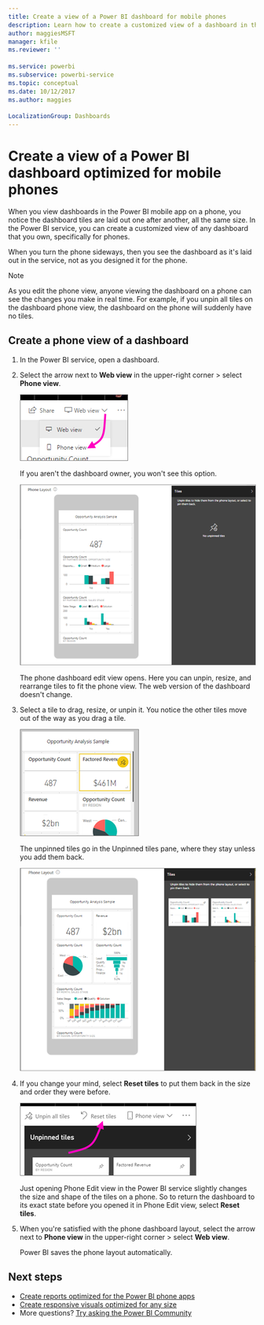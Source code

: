 ```yaml
---
title: Create a view of a Power BI dashboard for mobile phones
description: Learn how to create a customized view of a dashboard in the Power BI service specifically for viewing on mobile phones.
author: maggiesMSFT
manager: kfile
ms.reviewer: ''

ms.service: powerbi
ms.subservice: powerbi-service
ms.topic: conceptual
ms.date: 10/12/2017
ms.author: maggies

LocalizationGroup: Dashboards
---
```

# Create a view of a Power BI dashboard optimized for mobile phones
When you view dashboards in the Power BI mobile app on a phone, you notice the dashboard tiles are laid out one after another, all the same size. In the Power BI service, you can create a customized view of any dashboard that you own, specifically for phones.

When you turn the phone sideways, then you see the dashboard as it's laid out in the service, not as you designed it for the phone.

> [!NOTE]
> As you edit the phone view, anyone viewing the dashboard on a phone can see the changes you make in real time. For example, if you unpin all tiles on the dashboard phone view, the dashboard on the phone will suddenly have no tiles. 
> 
> 

## Create a phone view of a dashboard
1. In the Power BI service, open a dashboard.
2. Select the arrow next to **Web view** in the upper-right corner > select **Phone view**.

    ![](media/service-create-dashboard-mobile-phone-view/power-bi-service-phone-view-dashboard.png)

    If you aren't the dashboard owner, you won't see this option.

    ![](media/service-create-dashboard-mobile-phone-view/power-bi-mobile-edit-phone-view-canvas.png)

    The phone dashboard edit view opens. Here you can unpin, resize, and rearrange tiles to fit the phone view. The web version of the dashboard doesn't change.


1. Select a tile to drag, resize, or unpin it. You notice the other tiles move out of the way as you drag a tile.
   
    ![](media/service-create-dashboard-mobile-phone-view/power-bi-unpin-tile-phone-dashboard.png)
   
    The unpinned tiles go in the Unpinned tiles pane, where they stay unless you add them back.
   
    ![](media/service-create-dashboard-mobile-phone-view/power-bi-mobile-edit-phone-view-post-edit.png)
2. If you change your mind, select **Reset tiles**  to put them back in the size and order they were before.
   
    ![](media/service-create-dashboard-mobile-phone-view/power-bi-service-phone-view-reset-tiles.png)
   
    Just opening Phone Edit view in the Power BI service slightly changes the size and shape of the tiles on a phone. So to return the dashboard to its exact state before you opened it in Phone Edit view, select **Reset tiles**.
3. When you're satisfied with the phone dashboard layout, select the arrow next to **Phone view** in the upper-right corner > select **Web view**.
   
    Power BI saves the phone layout automatically.

## Next steps
* [Create reports optimized for the Power BI phone apps](desktop-create-phone-report.md)
* [Create responsive visuals optimized for any size](visuals/desktop-create-responsive-visuals.md)
* More questions? [Try asking the Power BI Community](http://community.powerbi.com/)

